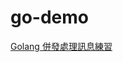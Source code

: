 # go-demo
[Golang 併發處理訊息練習](https://matthung0807.blogspot.com/2024/03/go-currency-process-messages.html)
